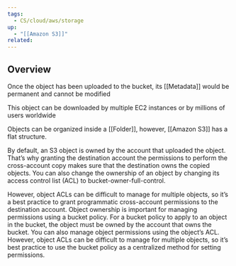 ```yaml
---
tags:
  - CS/cloud/aws/storage
up:
  - "[[Amazon S3]]"
related:
---
```

## Overview

Once the object has been uploaded to the bucket, its [[Metadata]] would be permanent and cannot be modified

This object can be downloaded by multiple EC2 instances or by millions of users worldwide

Objects can be organized inside a [[Folder]], however, [[Amazon S3]] has a flat structure.

By default, an S3 object is owned by the account that uploaded the object. That’s why granting the destination account the permissions to perform the cross-account copy makes sure that the destination owns the copied objects. You can also change the ownership of an object by changing its access control list (ACL) to bucket-owner-full-control.

However, object ACLs can be difficult to manage for multiple objects, so it’s a best practice to grant programmatic cross-account permissions to the destination account. Object ownership is important for managing permissions using a bucket policy. For a bucket policy to apply to an object in the bucket, the object must be owned by the account that owns the bucket. You can also manage object permissions using the object’s ACL. However, object ACLs can be difficult to manage for multiple objects, so it’s best practice to use the bucket policy as a centralized method for setting permissions.
